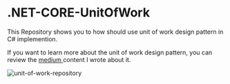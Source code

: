 # .NET-CORE-UnitOfWork
This Repository shows you to how should use unit of work design pattern in C# implemention.

<p>If you want to learn more about the unit of work design pattern, you can review the <a href="https://medium.com/p/90c6d48b95fd/edit">medium </a>content I wrote about it.</p>

![unit-of-work-repository](https://github.com/mustafaalpyanikoglu/.NET-CORE-UnitOfWork/assets/79158705/cfd88fe9-3d85-4492-84bd-7d6632ec45bd)
